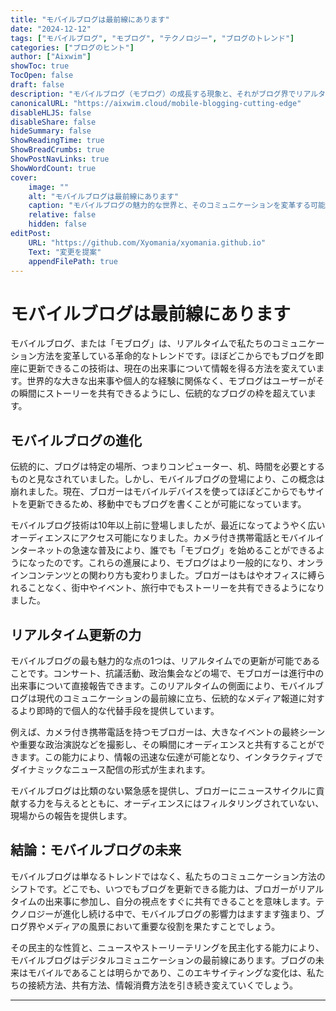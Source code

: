 ```yaml
---
title: "モバイルブログは最前線にあります"
date: "2024-12-12"
tags: ["モバイルブログ", "モブログ", "テクノロジー", "ブログのトレンド"]
categories: ["ブログのヒント"]
author: ["Aixwim"]
showToc: true
TocOpen: false
draft: false
description: "モバイルブログ（モブログ）の成長する現象と、それがブログ界でリアルタイムのコミュニケーションをどのように革命的に変えているのかを発見しましょう。"
canonicalURL: "https://aixwim.cloud/mobile-blogging-cutting-edge"
disableHLJS: false
disableShare: false
hideSummary: false
ShowReadingTime: true
ShowBreadCrumbs: true
ShowPostNavLinks: true
ShowWordCount: true
cover:
    image: ""
    alt: "モバイルブログは最前線にあります"
    caption: "モバイルブログの魅力的な世界と、そのコミュニケーションを変革する可能性を探る。"
    relative: false
    hidden: false
editPost:
    URL: "https://github.com/Xyomania/xyomania.github.io"
    Text: "変更を提案"
    appendFilePath: true
---
```


# モバイルブログは最前線にあります

モバイルブログ、または「モブログ」は、リアルタイムで私たちのコミュニケーション方法を変革している革命的なトレンドです。ほぼどこからでもブログを即座に更新できるこの技術は、現在の出来事について情報を得る方法を変えています。世界的な大きな出来事や個人的な経験に関係なく、モブログはユーザーがその瞬間にストーリーを共有できるようにし、伝統的なブログの枠を超えています。

## モバイルブログの進化

伝統的に、ブログは特定の場所、つまりコンピューター、机、時間を必要とするものと見なされていました。しかし、モバイルブログの登場により、この概念は崩れました。現在、ブロガーはモバイルデバイスを使ってほぼどこからでもサイトを更新できるため、移動中でもブログを書くことが可能になっています。

モバイルブログ技術は10年以上前に登場しましたが、最近になってようやく広いオーディエンスにアクセス可能になりました。カメラ付き携帯電話とモバイルインターネットの急速な普及により、誰でも「モブログ」を始めることができるようになったのです。これらの進展により、モブログはより一般的になり、オンラインコンテンツとの関わり方も変わりました。ブロガーはもはやオフィスに縛られることなく、街中やイベント、旅行中でもストーリーを共有できるようになりました。

## リアルタイム更新の力

モバイルブログの最も魅力的な点の1つは、リアルタイムでの更新が可能であることです。コンサート、抗議活動、政治集会などの場で、モブロガーは進行中の出来事について直接報告できます。このリアルタイムの側面により、モバイルブログは現代のコミュニケーションの最前線に立ち、伝統的なメディア報道に対するより即時的で個人的な代替手段を提供しています。

例えば、カメラ付き携帯電話を持つモブロガーは、大きなイベントの最終シーンや重要な政治演説などを撮影し、その瞬間にオーディエンスと共有することができます。この能力により、情報の迅速な伝達が可能となり、インタラクティブでダイナミックなニュース配信の形式が生まれます。

モバイルブログは比類のない緊急感を提供し、ブロガーにニュースサイクルに貢献する力を与えるとともに、オーディエンスにはフィルタリングされていない、現場からの報告を提供します。

## 結論：モバイルブログの未来

モバイルブログは単なるトレンドではなく、私たちのコミュニケーション方法のシフトです。どこでも、いつでもブログを更新できる能力は、ブロガーがリアルタイムの出来事に参加し、自分の視点をすぐに共有できることを意味します。テクノロジーが進化し続ける中で、モバイルブログの影響力はますます強まり、ブログ界やメディアの風景において重要な役割を果たすことでしょう。

その民主的な性質と、ニュースやストーリーテリングを民主化する能力により、モバイルブログはデジタルコミュニケーションの最前線にあります。ブログの未来はモバイルであることは明らかであり、このエキサイティングな変化は、私たちの接続方法、共有方法、情報消費方法を引き続き変えていくでしょう。

---
